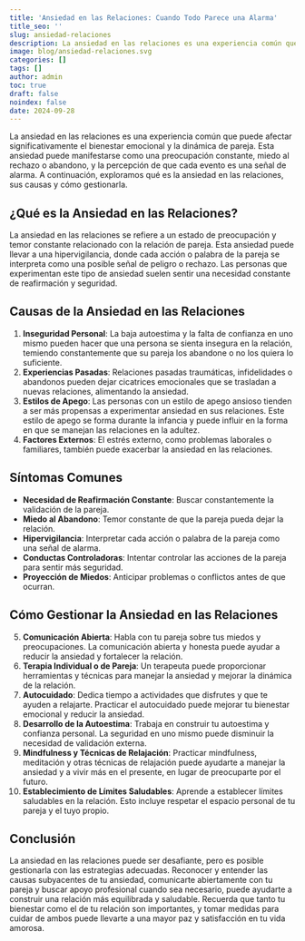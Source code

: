 ```yaml
---
title: 'Ansiedad en las Relaciones: Cuando Todo Parece una Alarma'
title_seo: ''
slug: ansiedad-relaciones
description: La ansiedad en las relaciones es una experiencia común que puede afectar significativamente el bienestar emocional y la dinámica de pareja. Esta ansiedad…
image: blog/ansiedad-relaciones.svg
categories: []
tags: []
author: admin
toc: true
draft: false
noindex: false
date: 2024-09-28
---
```


La ansiedad en las relaciones es una experiencia común que puede afectar significativamente el bienestar emocional y la dinámica de pareja. Esta ansiedad puede manifestarse como una preocupación constante, miedo al rechazo o abandono, y la percepción de que cada evento es una señal de alarma. A continuación, exploramos qué es la ansiedad en las relaciones, sus causas y cómo gestionarla.

## ¿Qué es la Ansiedad en las Relaciones?

La ansiedad en las relaciones se refiere a un estado de preocupación y temor constante relacionado con la relación de pareja. Esta ansiedad puede llevar a una hipervigilancia, donde cada acción o palabra de la pareja se interpreta como una posible señal de peligro o rechazo. Las personas que experimentan este tipo de ansiedad suelen sentir una necesidad constante de reafirmación y seguridad.

## Causas de la Ansiedad en las Relaciones

1. **Inseguridad Personal**: La baja autoestima y la falta de confianza en uno mismo pueden hacer que una persona se sienta insegura en la relación, temiendo constantemente que su pareja los abandone o no los quiera lo suficiente.
2. **Experiencias Pasadas**: Relaciones pasadas traumáticas, infidelidades o abandonos pueden dejar cicatrices emocionales que se trasladan a nuevas relaciones, alimentando la ansiedad.
3. **Estilos de Apego**: Las personas con un estilo de apego ansioso tienden a ser más propensas a experimentar ansiedad en sus relaciones. Este estilo de apego se forma durante la infancia y puede influir en la forma en que se manejan las relaciones en la adultez.
4. **Factores Externos**: El estrés externo, como problemas laborales o familiares, también puede exacerbar la ansiedad en las relaciones.

## Síntomas Comunes

- **Necesidad de Reafirmación Constante**: Buscar constantemente la validación de la pareja.
- **Miedo al Abandono**: Temor constante de que la pareja pueda dejar la relación.
- **Hipervigilancia**: Interpretar cada acción o palabra de la pareja como una señal de alarma.
- **Conductas Controladoras**: Intentar controlar las acciones de la pareja para sentir más seguridad.
- **Proyección de Miedos**: Anticipar problemas o conflictos antes de que ocurran.

## Cómo Gestionar la Ansiedad en las Relaciones

5. **Comunicación Abierta**: Habla con tu pareja sobre tus miedos y preocupaciones. La comunicación abierta y honesta puede ayudar a reducir la ansiedad y fortalecer la relación.
6. **Terapia Individual o de Pareja**: Un terapeuta puede proporcionar herramientas y técnicas para manejar la ansiedad y mejorar la dinámica de la relación.
7. **Autocuidado**: Dedica tiempo a actividades que disfrutes y que te ayuden a relajarte. Practicar el autocuidado puede mejorar tu bienestar emocional y reducir la ansiedad.
8. **Desarrollo de la Autoestima**: Trabaja en construir tu autoestima y confianza personal. La seguridad en uno mismo puede disminuir la necesidad de validación externa.
9. **Mindfulness y Técnicas de Relajación**: Practicar mindfulness, meditación y otras técnicas de relajación puede ayudarte a manejar la ansiedad y a vivir más en el presente, en lugar de preocuparte por el futuro.
10. **Establecimiento de Límites Saludables**: Aprende a establecer límites saludables en la relación. Esto incluye respetar el espacio personal de tu pareja y el tuyo propio.

## Conclusión

La ansiedad en las relaciones puede ser desafiante, pero es posible gestionarla con las estrategias adecuadas. Reconocer y entender las causas subyacentes de tu ansiedad, comunicarte abiertamente con tu pareja y buscar apoyo profesional cuando sea necesario, puede ayudarte a construir una relación más equilibrada y saludable. Recuerda que tanto tu bienestar como el de tu relación son importantes, y tomar medidas para cuidar de ambos puede llevarte a una mayor paz y satisfacción en tu vida amorosa.

